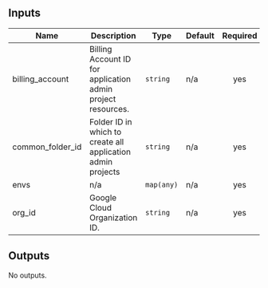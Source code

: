 <!-- BEGINNING OF PRE-COMMIT-TERRAFORM DOCS HOOK -->
## Inputs

| Name | Description | Type | Default | Required |
|------|-------------|------|---------|:--------:|
| billing\_account | Billing Account ID for application admin project resources. | `string` | n/a | yes |
| common\_folder\_id | Folder ID in which to create all application admin projects | `string` | n/a | yes |
| envs | n/a | `map(any)` | n/a | yes |
| org\_id | Google Cloud Organization ID. | `string` | n/a | yes |

## Outputs

No outputs.

<!-- END OF PRE-COMMIT-TERRAFORM DOCS HOOK -->
